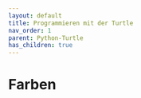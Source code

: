 ```yaml
---
layout: default
title: Programmieren mit der Turtle
nav_order: 1
parent: Python-Turtle
has_children: true
---
```


# Farben
